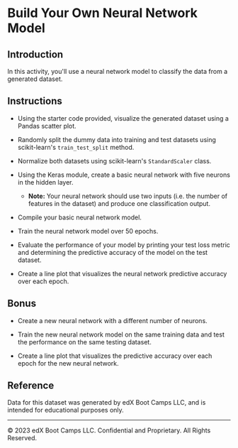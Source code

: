 # Build Your Own Neural Network Model

## Introduction

In this activity, you'll use a neural network model to classify the data from a generated dataset.

## Instructions

* Using the starter code provided, visualize the generated dataset using a Pandas scatter plot.

* Randomly split the dummy data into training and test datasets using scikit-learn's `train_test_split` method.

* Normalize both datasets using scikit-learn's `StandardScaler` class.

* Using the Keras module, create a basic neural network with five neurons in the hidden layer.

  * **Note:** Your neural network should use two inputs (i.e. the number of features in the dataset) and produce one classification output.

* Compile your basic neural network model.

* Train the neural network model over 50 epochs.

* Evaluate the performance of your model by printing your test loss metric and determining the predictive accuracy of the model on the test dataset.

* Create a line plot that visualizes the neural network predictive accuracy over each epoch.

## Bonus

* Create a new neural network with a different number of neurons.

* Train the new neural network model on the same training data and test the performance on the same testing dataset.

* Create a line plot that visualizes the predictive accuracy over each epoch for the new neural network.

## Reference

Data for this dataset was generated by edX Boot Camps LLC, and is intended for educational purposes only.

---

© 2023 edX Boot Camps LLC. Confidential and Proprietary. All Rights Reserved.
